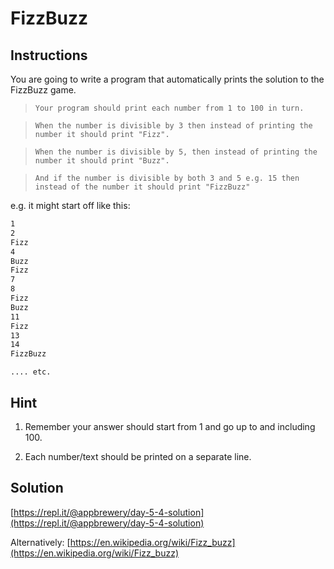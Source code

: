 # FizzBuzz

## Instructions

You are going to write a program that automatically prints the solution to the FizzBuzz game.

> `Your program should print each number from 1 to 100 in turn.`

> `When the number is divisible by 3 then instead of printing the number it should print "Fizz".`

> `When the number is divisible by 5, then instead of printing the number it should print "Buzz".`

> `And if the number is divisible by both 3 and 5 e.g. 15 then instead of the number it should print "FizzBuzz"`


e.g. it might start off like this:

```txt
1
2
Fizz
4
Buzz
Fizz
7
8
Fizz
Buzz
11
Fizz
13
14
FizzBuzz
```

`.... etc.`

## Hint

1. Remember your answer should start from 1 and go up to and including 100.

2. Each number/text should be printed on a separate line.

## Solution

[https://repl.it/@appbrewery/day-5-4-solution](https://repl.it/@appbrewery/day-5-4-solution)

Alternatively: [https://en.wikipedia.org/wiki/Fizz_buzz](https://en.wikipedia.org/wiki/Fizz_buzz)
